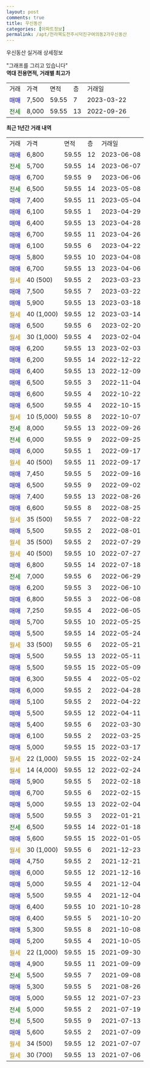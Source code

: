 ```yaml
---
layout: post
comments: true
title: 우신동산
categories: [아파트정보]
permalink: /apt/전라북도전주시덕진구여의동2가우신동산
---
```


우신동산 실거래 상세정보

<script type="text/javascript">
  google.charts.load('current', {'packages':['line', 'corechart']});
  google.charts.setOnLoadCallback(drawChart);

  function drawChart() {
    var data = new google.visualization.DataTable();
    data.addColumn('date', '거래일');
    data.addColumn('number', "매매");
    data.addColumn('number', "전세");
    data.addColumn('number', "전매");

    data.addRows([[new Date(Date.parse("2023-06-08")), 6800, null, null], [new Date(Date.parse("2023-06-07")), null, 5700, null], [new Date(Date.parse("2023-06-06")), 6700, null, null], [new Date(Date.parse("2023-05-08")), null, 6500, null], [new Date(Date.parse("2023-05-04")), 7400, null, null], [new Date(Date.parse("2023-04-29")), 6100, null, null], [new Date(Date.parse("2023-04-28")), 6400, null, null], [new Date(Date.parse("2023-04-26")), 6700, null, null], [new Date(Date.parse("2023-04-22")), 6100, null, null], [new Date(Date.parse("2023-04-08")), 5800, null, null], [new Date(Date.parse("2023-04-06")), 6700, null, null], [new Date(Date.parse("2023-03-23")), null, null, null], [new Date(Date.parse("2023-03-22")), 7500, null, null], [new Date(Date.parse("2023-03-18")), 5900, null, null], [new Date(Date.parse("2023-03-14")), null, null, null], [new Date(Date.parse("2023-02-20")), 6500, null, null], [new Date(Date.parse("2023-02-04")), null, null, null], [new Date(Date.parse("2023-02-03")), 6200, null, null], [new Date(Date.parse("2022-12-22")), 6200, null, null], [new Date(Date.parse("2022-12-09")), 6400, null, null], [new Date(Date.parse("2022-11-04")), 6500, null, null], [new Date(Date.parse("2022-10-22")), 6600, null, null], [new Date(Date.parse("2022-10-15")), 6500, null, null], [new Date(Date.parse("2022-10-07")), null, null, null], [new Date(Date.parse("2022-09-26")), null, 8000, null], [new Date(Date.parse("2022-09-25")), null, 6000, null], [new Date(Date.parse("2022-09-17")), 6000, null, null], [new Date(Date.parse("2022-09-17")), null, null, null], [new Date(Date.parse("2022-09-16")), 7450, null, null], [new Date(Date.parse("2022-09-02")), 6500, null, null], [new Date(Date.parse("2022-08-26")), 7400, null, null], [new Date(Date.parse("2022-08-25")), 6600, null, null], [new Date(Date.parse("2022-08-22")), null, null, null], [new Date(Date.parse("2022-08-01")), 5500, null, null], [new Date(Date.parse("2022-07-29")), null, null, null], [new Date(Date.parse("2022-07-27")), null, null, null], [new Date(Date.parse("2022-07-18")), 6800, null, null], [new Date(Date.parse("2022-06-29")), null, 7000, null], [new Date(Date.parse("2022-06-10")), 6200, null, null], [new Date(Date.parse("2022-06-08")), 6800, null, null], [new Date(Date.parse("2022-06-05")), 7250, null, null], [new Date(Date.parse("2022-05-25")), 5700, null, null], [new Date(Date.parse("2022-05-24")), 5500, null, null], [new Date(Date.parse("2022-05-21")), null, null, null], [new Date(Date.parse("2022-05-11")), 5500, null, null], [new Date(Date.parse("2022-05-09")), 5500, null, null], [new Date(Date.parse("2022-05-02")), 6300, null, null], [new Date(Date.parse("2022-04-28")), 6000, null, null], [new Date(Date.parse("2022-04-22")), 5100, null, null], [new Date(Date.parse("2022-04-11")), 5500, null, null], [new Date(Date.parse("2022-03-30")), 5400, null, null], [new Date(Date.parse("2022-03-25")), 6100, null, null], [new Date(Date.parse("2022-03-17")), 5000, null, null], [new Date(Date.parse("2022-02-24")), null, null, null], [new Date(Date.parse("2022-02-24")), null, null, null], [new Date(Date.parse("2022-02-18")), 5900, null, null], [new Date(Date.parse("2022-02-15")), 6700, null, null], [new Date(Date.parse("2022-02-04")), 5000, null, null], [new Date(Date.parse("2022-01-21")), 5500, null, null], [new Date(Date.parse("2022-01-18")), null, 6500, null], [new Date(Date.parse("2022-01-05")), 5600, null, null], [new Date(Date.parse("2021-12-23")), null, null, null], [new Date(Date.parse("2021-12-21")), 4750, null, null], [new Date(Date.parse("2021-12-16")), 6000, null, null], [new Date(Date.parse("2021-12-04")), 5000, null, null], [new Date(Date.parse("2021-12-04")), 5500, null, null], [new Date(Date.parse("2021-10-28")), 6400, null, null], [new Date(Date.parse("2021-10-20")), 6400, null, null], [new Date(Date.parse("2021-10-08")), 5300, null, null], [new Date(Date.parse("2021-10-05")), 5200, null, null], [new Date(Date.parse("2021-09-30")), null, null, null], [new Date(Date.parse("2021-09-09")), 4900, null, null], [new Date(Date.parse("2021-09-08")), null, 5500, null], [new Date(Date.parse("2021-08-26")), 5300, null, null], [new Date(Date.parse("2021-07-23")), 5000, null, null], [new Date(Date.parse("2021-07-19")), null, 5000, null], [new Date(Date.parse("2021-07-13")), null, 5500, null], [new Date(Date.parse("2021-07-09")), 5600, null, null], [new Date(Date.parse("2021-07-07")), null, null, null], [new Date(Date.parse("2021-07-06")), null, null, null]]);

    var options = {
      hAxis: {
        format: 'yyyy/MM/dd'
      },    
      lineWidth: 0,
      pointsVisible: true,    
      title: '최근 1년간 유형별 실거래가 분포',
      legend: { position: 'bottom' }
    };

    var formatter = new google.visualization.NumberFormat({pattern:'###,###'} );
    formatter.format(data, 1);
    formatter.format(data, 2);
    
    setTimeout(function() {
        var chart = new google.visualization.LineChart(document.getElementById('columnchart_material'));
        chart.draw(data, (options));
        document.getElementById('loading').style.display = 'none';
    }, 200);
  }
</script>


<div id="loading" style="z-index:20; display: block; margin-left: 0px">"그래프를 그리고 있습니다"</div>
<div id="columnchart_material" style="width: 95%; margin-left: 0px; display: block"></div>
<!-- contents start -->
<b>역대 전용면적, 거래별 최고가</b>
<table class="sortable">
    <tr>
      <td>거래</td>
      <td>가격</td>
      <td>면적</td>
      <td>층</td>
      <td>거래일</td>
    </tr>
        <tr>
          <td><a style="color: blue">매매</a></td>
          <td>7,500</td>
          <td>59.55</td>
          <td>7</td>
          <td>2023-03-22</td>
        </tr>        
        <tr>
              <td><a style="color: darkgreen">전세</a></td>
              <td>8,000</td>
              <td>59.55</td>
              <td>13</td>
              <td>2022-09-26</td>
            </tr>        
    
</table>

<b>최근 1년간 거래 내역</b>

<table class="sortable">
    <tr>
      <td>거래</td>
      <td>가격</td>
      <td>면적</td>
      <td>층</td>
      <td>거래일</td>
    </tr>
    <tr>
      <td><a style="color: blue">매매</a></td>
      <td>6,800</td>
      <td>59.55</td>
      <td>12</td>
      <td>2023-06-08</td>
    </tr>          <tr>
      <td><a style="color: darkgreen">전세</a></td>
      <td>5,700</td>
      <td>59.55</td>
      <td>14</td>
      <td>2023-06-07</td>
    </tr>          <tr>
      <td><a style="color: blue">매매</a></td>
      <td>6,700</td>
      <td>59.55</td>
      <td>9</td>
      <td>2023-06-06</td>
    </tr>          <tr>
      <td><a style="color: darkgreen">전세</a></td>
      <td>6,500</td>
      <td>59.55</td>
      <td>14</td>
      <td>2023-05-08</td>
    </tr>          <tr>
      <td><a style="color: blue">매매</a></td>
      <td>7,400</td>
      <td>59.55</td>
      <td>11</td>
      <td>2023-05-04</td>
    </tr>          <tr>
      <td><a style="color: blue">매매</a></td>
      <td>6,100</td>
      <td>59.55</td>
      <td>1</td>
      <td>2023-04-29</td>
    </tr>          <tr>
      <td><a style="color: blue">매매</a></td>
      <td>6,400</td>
      <td>59.55</td>
      <td>13</td>
      <td>2023-04-28</td>
    </tr>          <tr>
      <td><a style="color: blue">매매</a></td>
      <td>6,700</td>
      <td>59.55</td>
      <td>11</td>
      <td>2023-04-26</td>
    </tr>          <tr>
      <td><a style="color: blue">매매</a></td>
      <td>6,100</td>
      <td>59.55</td>
      <td>6</td>
      <td>2023-04-22</td>
    </tr>          <tr>
      <td><a style="color: blue">매매</a></td>
      <td>5,800</td>
      <td>59.55</td>
      <td>10</td>
      <td>2023-04-08</td>
    </tr>          <tr>
      <td><a style="color: blue">매매</a></td>
      <td>6,700</td>
      <td>59.55</td>
      <td>13</td>
      <td>2023-04-06</td>
    </tr>          <tr>
      <td><a style="color: darkgoldenrod">월세</a></td>
      <td>40 (500)</td>
      <td>59.55</td>
      <td>2</td>
      <td>2023-03-23</td>
    </tr>          <tr>
      <td><a style="color: blue">매매</a></td>
      <td>7,500</td>
      <td>59.55</td>
      <td>7</td>
      <td>2023-03-22</td>
    </tr>          <tr>
      <td><a style="color: blue">매매</a></td>
      <td>5,900</td>
      <td>59.55</td>
      <td>13</td>
      <td>2023-03-18</td>
    </tr>          <tr>
      <td><a style="color: darkgoldenrod">월세</a></td>
      <td>40 (1,000)</td>
      <td>59.55</td>
      <td>12</td>
      <td>2023-03-14</td>
    </tr>          <tr>
      <td><a style="color: blue">매매</a></td>
      <td>6,500</td>
      <td>59.55</td>
      <td>6</td>
      <td>2023-02-20</td>
    </tr>          <tr>
      <td><a style="color: darkgoldenrod">월세</a></td>
      <td>30 (1,000)</td>
      <td>59.55</td>
      <td>4</td>
      <td>2023-02-04</td>
    </tr>          <tr>
      <td><a style="color: blue">매매</a></td>
      <td>6,200</td>
      <td>59.55</td>
      <td>13</td>
      <td>2023-02-03</td>
    </tr>          <tr>
      <td><a style="color: blue">매매</a></td>
      <td>6,200</td>
      <td>59.55</td>
      <td>14</td>
      <td>2022-12-22</td>
    </tr>          <tr>
      <td><a style="color: blue">매매</a></td>
      <td>6,400</td>
      <td>59.55</td>
      <td>13</td>
      <td>2022-12-09</td>
    </tr>          <tr>
      <td><a style="color: blue">매매</a></td>
      <td>6,500</td>
      <td>59.55</td>
      <td>3</td>
      <td>2022-11-04</td>
    </tr>          <tr>
      <td><a style="color: blue">매매</a></td>
      <td>6,600</td>
      <td>59.55</td>
      <td>4</td>
      <td>2022-10-22</td>
    </tr>          <tr>
      <td><a style="color: blue">매매</a></td>
      <td>6,500</td>
      <td>59.55</td>
      <td>4</td>
      <td>2022-10-15</td>
    </tr>          <tr>
      <td><a style="color: darkgoldenrod">월세</a></td>
      <td>10 (5,000)</td>
      <td>59.55</td>
      <td>8</td>
      <td>2022-10-07</td>
    </tr>          <tr>
      <td><a style="color: darkgreen">전세</a></td>
      <td>8,000</td>
      <td>59.55</td>
      <td>13</td>
      <td>2022-09-26</td>
    </tr>          <tr>
      <td><a style="color: darkgreen">전세</a></td>
      <td>6,000</td>
      <td>59.55</td>
      <td>9</td>
      <td>2022-09-25</td>
    </tr>          <tr>
      <td><a style="color: blue">매매</a></td>
      <td>6,000</td>
      <td>59.55</td>
      <td>1</td>
      <td>2022-09-17</td>
    </tr>          <tr>
      <td><a style="color: darkgoldenrod">월세</a></td>
      <td>40 (500)</td>
      <td>59.55</td>
      <td>11</td>
      <td>2022-09-17</td>
    </tr>          <tr>
      <td><a style="color: blue">매매</a></td>
      <td>7,450</td>
      <td>59.55</td>
      <td>5</td>
      <td>2022-09-16</td>
    </tr>          <tr>
      <td><a style="color: blue">매매</a></td>
      <td>6,500</td>
      <td>59.55</td>
      <td>9</td>
      <td>2022-09-02</td>
    </tr>          <tr>
      <td><a style="color: blue">매매</a></td>
      <td>7,400</td>
      <td>59.55</td>
      <td>13</td>
      <td>2022-08-26</td>
    </tr>          <tr>
      <td><a style="color: blue">매매</a></td>
      <td>6,600</td>
      <td>59.55</td>
      <td>8</td>
      <td>2022-08-25</td>
    </tr>          <tr>
      <td><a style="color: darkgoldenrod">월세</a></td>
      <td>35 (500)</td>
      <td>59.55</td>
      <td>7</td>
      <td>2022-08-22</td>
    </tr>          <tr>
      <td><a style="color: blue">매매</a></td>
      <td>5,500</td>
      <td>59.55</td>
      <td>2</td>
      <td>2022-08-01</td>
    </tr>          <tr>
      <td><a style="color: darkgoldenrod">월세</a></td>
      <td>35 (500)</td>
      <td>59.55</td>
      <td>2</td>
      <td>2022-07-29</td>
    </tr>          <tr>
      <td><a style="color: darkgoldenrod">월세</a></td>
      <td>40 (500)</td>
      <td>59.55</td>
      <td>10</td>
      <td>2022-07-27</td>
    </tr>          <tr>
      <td><a style="color: blue">매매</a></td>
      <td>6,800</td>
      <td>59.55</td>
      <td>14</td>
      <td>2022-07-18</td>
    </tr>          <tr>
      <td><a style="color: darkgreen">전세</a></td>
      <td>7,000</td>
      <td>59.55</td>
      <td>6</td>
      <td>2022-06-29</td>
    </tr>          <tr>
      <td><a style="color: blue">매매</a></td>
      <td>6,200</td>
      <td>59.55</td>
      <td>3</td>
      <td>2022-06-10</td>
    </tr>          <tr>
      <td><a style="color: blue">매매</a></td>
      <td>6,800</td>
      <td>59.55</td>
      <td>3</td>
      <td>2022-06-08</td>
    </tr>          <tr>
      <td><a style="color: blue">매매</a></td>
      <td>7,250</td>
      <td>59.55</td>
      <td>4</td>
      <td>2022-06-05</td>
    </tr>          <tr>
      <td><a style="color: blue">매매</a></td>
      <td>5,700</td>
      <td>59.55</td>
      <td>10</td>
      <td>2022-05-25</td>
    </tr>          <tr>
      <td><a style="color: blue">매매</a></td>
      <td>5,500</td>
      <td>59.55</td>
      <td>14</td>
      <td>2022-05-24</td>
    </tr>          <tr>
      <td><a style="color: darkgoldenrod">월세</a></td>
      <td>33 (500)</td>
      <td>59.55</td>
      <td>6</td>
      <td>2022-05-21</td>
    </tr>          <tr>
      <td><a style="color: blue">매매</a></td>
      <td>5,500</td>
      <td>59.55</td>
      <td>13</td>
      <td>2022-05-11</td>
    </tr>          <tr>
      <td><a style="color: blue">매매</a></td>
      <td>5,500</td>
      <td>59.55</td>
      <td>15</td>
      <td>2022-05-09</td>
    </tr>          <tr>
      <td><a style="color: blue">매매</a></td>
      <td>6,300</td>
      <td>59.55</td>
      <td>4</td>
      <td>2022-05-02</td>
    </tr>          <tr>
      <td><a style="color: blue">매매</a></td>
      <td>6,000</td>
      <td>59.55</td>
      <td>2</td>
      <td>2022-04-28</td>
    </tr>          <tr>
      <td><a style="color: blue">매매</a></td>
      <td>5,100</td>
      <td>59.55</td>
      <td>2</td>
      <td>2022-04-22</td>
    </tr>          <tr>
      <td><a style="color: blue">매매</a></td>
      <td>5,500</td>
      <td>59.55</td>
      <td>12</td>
      <td>2022-04-11</td>
    </tr>          <tr>
      <td><a style="color: blue">매매</a></td>
      <td>5,400</td>
      <td>59.55</td>
      <td>6</td>
      <td>2022-03-30</td>
    </tr>          <tr>
      <td><a style="color: blue">매매</a></td>
      <td>6,100</td>
      <td>59.55</td>
      <td>2</td>
      <td>2022-03-25</td>
    </tr>          <tr>
      <td><a style="color: blue">매매</a></td>
      <td>5,000</td>
      <td>59.55</td>
      <td>15</td>
      <td>2022-03-17</td>
    </tr>          <tr>
      <td><a style="color: darkgoldenrod">월세</a></td>
      <td>22 (1,000)</td>
      <td>59.55</td>
      <td>15</td>
      <td>2022-02-24</td>
    </tr>          <tr>
      <td><a style="color: darkgoldenrod">월세</a></td>
      <td>14 (4,000)</td>
      <td>59.55</td>
      <td>12</td>
      <td>2022-02-24</td>
    </tr>          <tr>
      <td><a style="color: blue">매매</a></td>
      <td>5,900</td>
      <td>59.55</td>
      <td>5</td>
      <td>2022-02-18</td>
    </tr>          <tr>
      <td><a style="color: blue">매매</a></td>
      <td>6,700</td>
      <td>59.55</td>
      <td>6</td>
      <td>2022-02-15</td>
    </tr>          <tr>
      <td><a style="color: blue">매매</a></td>
      <td>5,000</td>
      <td>59.55</td>
      <td>13</td>
      <td>2022-02-04</td>
    </tr>          <tr>
      <td><a style="color: blue">매매</a></td>
      <td>5,500</td>
      <td>59.55</td>
      <td>3</td>
      <td>2022-01-21</td>
    </tr>          <tr>
      <td><a style="color: darkgreen">전세</a></td>
      <td>6,500</td>
      <td>59.55</td>
      <td>14</td>
      <td>2022-01-18</td>
    </tr>          <tr>
      <td><a style="color: blue">매매</a></td>
      <td>5,600</td>
      <td>59.55</td>
      <td>15</td>
      <td>2022-01-05</td>
    </tr>          <tr>
      <td><a style="color: darkgoldenrod">월세</a></td>
      <td>30 (1,000)</td>
      <td>59.55</td>
      <td>6</td>
      <td>2021-12-23</td>
    </tr>          <tr>
      <td><a style="color: blue">매매</a></td>
      <td>4,750</td>
      <td>59.55</td>
      <td>2</td>
      <td>2021-12-21</td>
    </tr>          <tr>
      <td><a style="color: blue">매매</a></td>
      <td>6,000</td>
      <td>59.55</td>
      <td>12</td>
      <td>2021-12-16</td>
    </tr>          <tr>
      <td><a style="color: blue">매매</a></td>
      <td>5,000</td>
      <td>59.55</td>
      <td>4</td>
      <td>2021-12-04</td>
    </tr>          <tr>
      <td><a style="color: blue">매매</a></td>
      <td>5,500</td>
      <td>59.55</td>
      <td>4</td>
      <td>2021-12-04</td>
    </tr>          <tr>
      <td><a style="color: blue">매매</a></td>
      <td>6,400</td>
      <td>59.55</td>
      <td>10</td>
      <td>2021-10-28</td>
    </tr>          <tr>
      <td><a style="color: blue">매매</a></td>
      <td>6,400</td>
      <td>59.55</td>
      <td>5</td>
      <td>2021-10-20</td>
    </tr>          <tr>
      <td><a style="color: blue">매매</a></td>
      <td>5,300</td>
      <td>59.55</td>
      <td>8</td>
      <td>2021-10-08</td>
    </tr>          <tr>
      <td><a style="color: blue">매매</a></td>
      <td>5,200</td>
      <td>59.55</td>
      <td>4</td>
      <td>2021-10-05</td>
    </tr>          <tr>
      <td><a style="color: darkgoldenrod">월세</a></td>
      <td>22 (1,000)</td>
      <td>59.55</td>
      <td>15</td>
      <td>2021-09-30</td>
    </tr>          <tr>
      <td><a style="color: blue">매매</a></td>
      <td>4,900</td>
      <td>59.55</td>
      <td>11</td>
      <td>2021-09-09</td>
    </tr>          <tr>
      <td><a style="color: darkgreen">전세</a></td>
      <td>5,500</td>
      <td>59.55</td>
      <td>7</td>
      <td>2021-09-08</td>
    </tr>          <tr>
      <td><a style="color: blue">매매</a></td>
      <td>5,300</td>
      <td>59.55</td>
      <td>5</td>
      <td>2021-08-26</td>
    </tr>          <tr>
      <td><a style="color: blue">매매</a></td>
      <td>5,000</td>
      <td>59.55</td>
      <td>12</td>
      <td>2021-07-23</td>
    </tr>          <tr>
      <td><a style="color: darkgreen">전세</a></td>
      <td>5,000</td>
      <td>59.55</td>
      <td>2</td>
      <td>2021-07-19</td>
    </tr>          <tr>
      <td><a style="color: darkgreen">전세</a></td>
      <td>5,500</td>
      <td>59.55</td>
      <td>9</td>
      <td>2021-07-13</td>
    </tr>          <tr>
      <td><a style="color: blue">매매</a></td>
      <td>5,600</td>
      <td>59.55</td>
      <td>2</td>
      <td>2021-07-09</td>
    </tr>          <tr>
      <td><a style="color: darkgoldenrod">월세</a></td>
      <td>34 (500)</td>
      <td>59.55</td>
      <td>12</td>
      <td>2021-07-07</td>
    </tr>          <tr>
      <td><a style="color: darkgoldenrod">월세</a></td>
      <td>30 (700)</td>
      <td>59.55</td>
      <td>13</td>
      <td>2021-07-06</td>
    </tr>      </table>
<!-- contents end -->    

